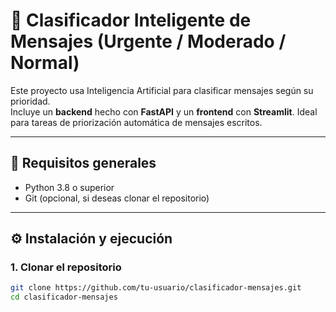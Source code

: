 # 📩 Clasificador Inteligente de Mensajes (Urgente / Moderado / Normal)

Este proyecto usa Inteligencia Artificial para clasificar mensajes según su prioridad.  
Incluye un **backend** hecho con **FastAPI** y un **frontend** con **Streamlit**. Ideal para tareas de priorización automática de mensajes escritos.

---

## 🚀 Requisitos generales

- Python 3.8 o superior
- Git (opcional, si deseas clonar el repositorio)

---

## ⚙️ Instalación y ejecución

### 1. Clonar el repositorio

```bash
git clone https://github.com/tu-usuario/clasificador-mensajes.git
cd clasificador-mensajes

